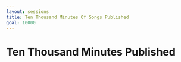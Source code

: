 ```yaml
---
layout: sessions
title: Ten Thousand Minutes Of Songs Published
goal: 10000
---
```


# Ten Thousand Minutes Published
